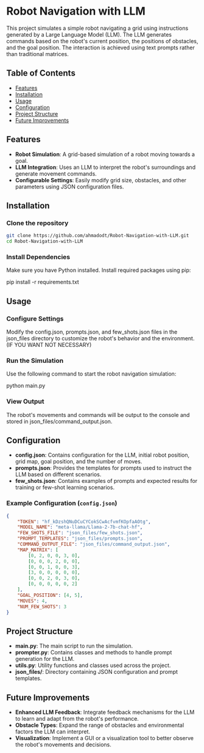 # Robot Navigation with LLM

This project simulates a simple robot navigating a grid using instructions generated by a Large Language Model (LLM). The LLM generates commands based on the robot's current position, the positions of obstacles, and the goal position. The interaction is achieved using text prompts rather than traditional matrices.

## Table of Contents

- [Features](#features)
- [Installation](#installation)
- [Usage](#usage)
- [Configuration](#configuration)
- [Project Structure](#project-structure)
- [Future Improvements](#future-improvements)

## Features

- **Robot Simulation**: A grid-based simulation of a robot moving towards a goal.
- **LLM Integration**: Uses an LLM to interpret the robot's surroundings and generate movement commands.
- **Configurable Settings**: Easily modify grid size, obstacles, and other parameters using JSON configuration files.

## Installation

### Clone the repository

```bash
git clone https://github.com/ahmadodt/Robot-Navigation-with-LLM.git
cd Robot-Navigation-with-LLM
```
### Install Dependencies

Make sure you have Python installed. Install required packages using pip:

pip install -r requirements.txt

## Usage

### Configure Settings

Modify the config.json, prompts.json, and few_shots.json files in the json_files directory to customize the robot's behavior and the environment. (IF YOU WANT NOT NECESSARY)

### Run the Simulation

Use the following command to start the robot navigation simulation:

python main.py

### View Output

The robot's movements and commands will be output to the console and stored in json_files/command_output.json.

## Configuration

- **config.json**: Contains configuration for the LLM, initial robot position, grid map, goal position, and the number of moves.
- **prompts.json**: Provides the templates for prompts used to instruct the LLM based on different scenarios.
- **few_shots.json**: Contains examples of prompts and expected results for training or few-shot learning scenarios.

### Example Configuration (`config.json`)

```json
{
    "TOKEN": "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",
    "MODEL_NAME": "meta-llama/Llama-2-7b-chat-hf",
    "FEW_SHOTS_FILE": "json_files/few_shots.json",
    "PROMPT_TEMPLATES": "json_files/prompts.json",
    "COMMAND_OUTPUT_FILE": "json_files/command_output.json",
    "MAP_MATRIX": [
        [0, 2, 0, 0, 3, 0],
        [0, 0, 0, 2, 0, 0],
        [0, 0, 1, 0, 0, 3],
        [3, 0, 0, 0, 0, 0],
        [0, 0, 2, 0, 3, 0],
        [0, 0, 0, 0, 0, 2]
    ],
    "GOAL_POSITION": [4, 5],
    "MOVES": 4,
    "NUM_FEW_SHOTS": 3
}
```

## Project Structure

- **main.py**: The main script to run the simulation.
- **prompter.py**: Contains classes and methods to handle prompt generation for the LLM.
- **utils.py**: Utility functions and classes used across the project.
- **json_files/**: Directory containing JSON configuration and prompt templates.

## Future Improvements

- **Enhanced LLM Feedback**: Integrate feedback mechanisms for the LLM to learn and adapt from the robot's performance.
- **Obstacle Types**: Expand the range of obstacles and environmental factors the LLM can interpret.
- **Visualization**: Implement a GUI or a visualization tool to better observe the robot's movements and decisions.

